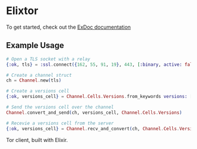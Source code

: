 # Elixtor

To get started, check out the [ExDoc documentation](https://matthew-hajec.github.io/elixtor/api-reference.html)

## Example Usage

```elixir
# Open a TLS socket with a relay
{:ok, tls} = :ssl.connect({162, 55, 91, 19}, 443, [:binary, active: false, verify: :verify_none])

# Create a channel struct
ch = Channel.new(tls)

# Create a versions cell
{:ok, versions_cell} = Channel.Cells.Versions.from_keywords versions: [3]

# Send the versions cell over the channel
Channel.convert_and_send(ch, versions_cell, Channel.Cells.Versions)

# Recevie a versions cell from the server
{:ok, versions_cell} = Channel.recv_and_convert(ch, Channel.Cells.Versions)
```



Tor client, built with Elixir.